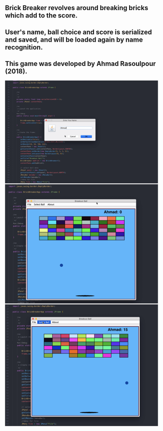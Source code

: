 ## Brick Breaker revolves around breaking bricks which add to the score.
## User's name, ball choice and score is serialized and saved, and will be loaded again by name recognition.
## This game was developed by Ahmad Rasoulpour (2018).


<img src="https://github.com/ahmad1598/Java/blob/master/projectBrick/img/1.png?raw=true"/>

<br />
<img src="https://github.com/ahmad1598/Java/blob/master/projectBrick/img/2.png?raw=true" />

<br />
<img src="https://github.com/ahmad1598/Java/blob/master/projectBrick/img/3.png?raw=true"/>
